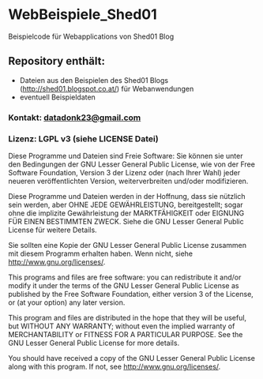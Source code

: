 WebBeispiele_Shed01
===================

Beispielcode für Webapplications von Shed01 Blog

## Repository enthält:
* Dateien aus den Beispielen des Shed01 Blogs (http://shed01.blogspot.co.at/) 
für Webanwendungen
* eventuell Beispieldaten

### Kontakt: datadonk23@gmail.com

### Lizenz: LGPL v3 (siehe LICENSE Datei)
Diese Programme und Dateien sind Freie Software: Sie können sie unter den Bedingungen der GNU Lesser General Public License, wie von der Free Software Foundation, Version 3 der Lizenz oder (nach Ihrer Wahl) jeder neueren veröffentlichten Version, weiterverbreiten und/oder modifizieren.

Diese Programme und Dateien werden in der Hoffnung, dass sie nützlich sein werden, aber OHNE JEDE GEWÄHRLEISTUNG, bereitgestellt; sogar ohne die implizite Gewährleistung der MARKTFÄHIGKEIT oder EIGNUNG FÜR EINEN BESTIMMTEN ZWECK. Siehe die GNU Lesser General Public License für weitere Details.

Sie sollten eine Kopie der GNU Lesser General Public License zusammen mit diesem Programm erhalten haben. Wenn nicht, siehe http://www.gnu.org/licenses/.

This programs and files are free software: you can redistribute it and/or modify it under the terms of the GNU Lesser General Public License as published by the Free Software Foundation, either version 3 of the License, or (at your option) any later version.

This program and files are distributed in the hope that they will be useful, but WITHOUT ANY WARRANTY; without even the implied warranty of MERCHANTABILITY or FITNESS FOR A PARTICULAR PURPOSE. See the GNU Lesser General Public License for more details.

You should have received a copy of the GNU Lesser General Public License along with this program. If not, see http://www.gnu.org/licenses/.

